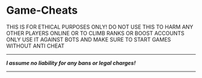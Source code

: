 # Game-Cheats

THIS IS FOR ETHICAL PURPOSES ONLY! 
DO NOT USE THIS TO HARM ANY OTHER PLAYERS ONLINE OR TO CLIMB RANKS OR BOOST ACCOUNTS
ONLY USE IT AGAINST BOTS AND MAKE SURE TO START GAMES WITHOUT ANTI CHEAT 


   ****************************************************
***I assume no liability for any bans or legal charges!***
   ****************************************************
